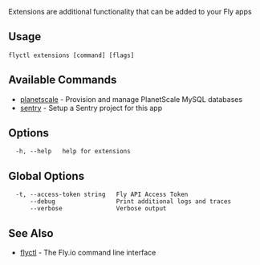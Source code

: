 Extensions are additional functionality that can be added to your Fly apps

## Usage
~~~
flyctl extensions [command] [flags]
~~~

## Available Commands
* [planetscale](/docs/flyctl/extensions-planetscale/)	 - Provision and manage PlanetScale MySQL databases
* [sentry](/docs/flyctl/extensions-sentry/)	 - Setup a Sentry project for this app

## Options

~~~
  -h, --help   help for extensions
~~~

## Global Options

~~~
  -t, --access-token string   Fly API Access Token
      --debug                 Print additional logs and traces
      --verbose               Verbose output
~~~

## See Also

* [flyctl](/docs/flyctl/help/)	 - The Fly.io command line interface

